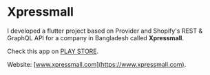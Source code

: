 # Xpressmall
I developed a flutter project based on Provider and Shopify's REST & GraphQL API for a company in Bangladesh called **Xpressmall**.

Check this app on [PLAY STORE](https://play.google.com/store/apps/details?id=com.xpressmall.www.xpressmall&hl=en&gl=US).

Website: [www.xpressmall.com](https://www.xpressmall.com).
